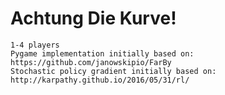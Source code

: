 # Achtung Die Kurve!
    1-4 players
    Pygame implementation initially based on: https://github.com/janowskipio/FarBy
    Stochastic policy gradient initially based on: http://karpathy.github.io/2016/05/31/rl/


